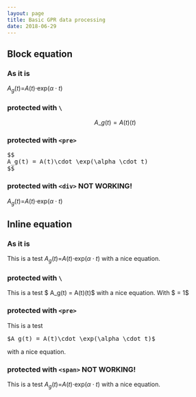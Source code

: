 ```yaml
---
layout: page
title: Basic GPR data processing
date: 2018-06-29
---
```


Block equation
--------------

### As it is

*A*<sub>*g*</sub>(*t*)=*A*(*t*)⋅exp(*α* ⋅ *t*)

### protected with `\`

$$ A\_g(t) = A(t)(t) $$

### protected with `<pre>`

<pre>
$$
A_g(t) = A(t)\cdot \exp(\alpha \cdot t)
$$
</pre>
### protected with `<div>` NOT WORKING!

*A*<sub>*g*</sub>(*t*)=*A*(*t*)⋅exp(*α* ⋅ *t*)

Inline equation
---------------

### As it is

This is a test *A*<sub>*g*</sub>(*t*)=*A*(*t*)⋅exp(*α* ⋅ *t*) with a nice equation.

### protected with `\`

This is a test $ A\_g(t) = A(t)(t)$ with a nice equation. With $ = 1$

### protected with `<pre>`

This is a test
<pre>$A_g(t) = A(t)\cdot \exp(\alpha \cdot t)$</pre>
with a nice equation.

### protected with `<span>` NOT WORKING!

This is a test <span>*A*<sub>*g*</sub>(*t*)=*A*(*t*)⋅exp(*α* ⋅ *t*)</span> with a nice equation.
